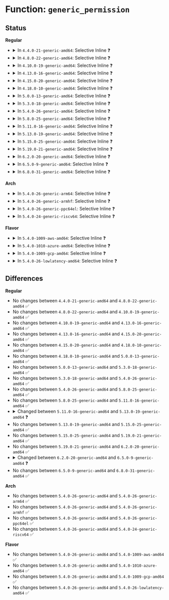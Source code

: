 # Function: <code>generic_permission</code>

## Status
<b>Regular</b>
<ul>
<li>
<details>
<summary>In <code>4.4.0-21-generic-amd64</code>: Selective Inline ❓</summary>

```c
int generic_permission(struct inode * inode, int mask)
```

```json
{
  "name": "generic_permission",
  "collision_type": "Unique Global",
  "inline_type": "Selective",
  "funcs": [
    {
      "addr": 18446744071581035712,
      "name": "generic_permission",
      "external": true,
      "loc": "fs/namei.c:328",
      "file": "fs/namei.c",
      "inline": "not declared, inlined",
      "caller_inline": [],
      "caller_func": [
        "fs/proc/base.c:proc_pid_permission",
        "fs/proc/fd.c:proc_fd_permission",
        "fs/kernfs/inode.c:kernfs_iop_permission",
        "fs/fuse/dir.c:fuse_permission",
        "fs/fuse/dir.c:fuse_permission"
      ]
    }
  ],
  "symbols": [
    {
      "addr": 18446744071581035712,
      "name": "generic_permission",
      "section": ".text",
      "bind": "STB_GLOBAL",
      "size": 391
    }
  ]
}
```
</details>
</li>
<li>
<details>
<summary>In <code>4.8.0-22-generic-amd64</code>: Selective Inline ❓</summary>

```c
int generic_permission(struct inode * inode, int mask)
```

```json
{
  "name": "generic_permission",
  "collision_type": "Unique Global",
  "inline_type": "Selective",
  "funcs": [
    {
      "addr": 18446744071581195088,
      "name": "generic_permission",
      "external": true,
      "loc": "fs/namei.c:330",
      "file": "fs/namei.c",
      "inline": "not declared, inlined",
      "caller_inline": [],
      "caller_func": [
        "fs/proc/base.c:proc_tid_comm_permission",
        "fs/proc/base.c:proc_pid_permission",
        "fs/proc/fd.c:proc_fd_permission",
        "fs/kernfs/inode.c:kernfs_iop_permission",
        "fs/fuse/dir.c:fuse_permission",
        "fs/fuse/dir.c:fuse_permission"
      ]
    }
  ],
  "symbols": [
    {
      "addr": 18446744071581195088,
      "name": "generic_permission",
      "section": ".text",
      "bind": "STB_GLOBAL",
      "size": 389
    }
  ]
}
```
</details>
</li>
<li>
<details>
<summary>In <code>4.10.0-19-generic-amd64</code>: Selective Inline ❓</summary>

```c
int generic_permission(struct inode * inode, int mask)
```

```json
{
  "name": "generic_permission",
  "collision_type": "Unique Global",
  "inline_type": "Selective",
  "funcs": [
    {
      "addr": 18446744071581272368,
      "name": "generic_permission",
      "external": true,
      "loc": "fs/namei.c:330",
      "file": "fs/namei.c",
      "inline": "not declared, inlined",
      "caller_inline": [],
      "caller_func": [
        "fs/proc/base.c:proc_tid_comm_permission",
        "fs/proc/base.c:proc_pid_permission",
        "fs/proc/fd.c:proc_fd_permission",
        "fs/kernfs/inode.c:kernfs_iop_permission",
        "fs/fuse/dir.c:fuse_permission",
        "fs/fuse/dir.c:fuse_permission"
      ]
    }
  ],
  "symbols": [
    {
      "addr": 18446744071581272368,
      "name": "generic_permission",
      "section": ".text",
      "bind": "STB_GLOBAL",
      "size": 389
    }
  ]
}
```
</details>
</li>
<li>
<details>
<summary>In <code>4.13.0-16-generic-amd64</code>: Selective Inline ❓</summary>

```c
int generic_permission(struct inode * inode, int mask)
```

```json
{
  "name": "generic_permission",
  "collision_type": "Unique Global",
  "inline_type": "Selective",
  "funcs": [
    {
      "addr": 18446744071581321904,
      "name": "generic_permission",
      "external": true,
      "loc": "fs/namei.c:330",
      "file": "fs/namei.c",
      "inline": "not declared, inlined",
      "caller_inline": [],
      "caller_func": [
        "fs/proc/base.c:proc_tid_comm_permission",
        "fs/proc/base.c:proc_pid_permission",
        "fs/proc/fd.c:proc_fd_permission",
        "fs/kernfs/inode.c:kernfs_iop_permission",
        "fs/fuse/dir.c:fuse_permission",
        "fs/fuse/dir.c:fuse_permission"
      ]
    }
  ],
  "symbols": [
    {
      "addr": 18446744071581321904,
      "name": "generic_permission",
      "section": ".text",
      "bind": "STB_GLOBAL",
      "size": 400
    }
  ]
}
```
</details>
</li>
<li>
<details>
<summary>In <code>4.15.0-20-generic-amd64</code>: Selective Inline ❓</summary>

```c
int generic_permission(struct inode * inode, int mask)
```

```json
{
  "name": "generic_permission",
  "collision_type": "Unique Global",
  "inline_type": "Selective",
  "funcs": [
    {
      "addr": 18446744071581462048,
      "name": "generic_permission",
      "external": true,
      "loc": "fs/namei.c:331",
      "file": "fs/namei.c",
      "inline": "not declared, inlined",
      "caller_inline": [],
      "caller_func": [
        "fs/proc/base.c:proc_tid_comm_permission",
        "fs/proc/base.c:proc_pid_permission",
        "fs/proc/fd.c:proc_fd_permission",
        "fs/kernfs/inode.c:kernfs_iop_permission",
        "fs/fuse/dir.c:fuse_permission",
        "fs/fuse/dir.c:fuse_permission"
      ]
    }
  ],
  "symbols": [
    {
      "addr": 18446744071581462048,
      "name": "generic_permission",
      "section": ".text",
      "bind": "STB_GLOBAL",
      "size": 400
    }
  ]
}
```
</details>
</li>
<li>
<details>
<summary>In <code>4.18.0-10-generic-amd64</code>: Selective Inline ❓</summary>

```c
int generic_permission(struct inode * inode, int mask)
```

```json
{
  "name": "generic_permission",
  "collision_type": "Unique Global",
  "inline_type": "Selective",
  "funcs": [
    {
      "addr": 18446744071581620144,
      "name": "generic_permission",
      "external": true,
      "loc": "fs/namei.c:334",
      "file": "fs/namei.c",
      "inline": "not declared, inlined",
      "caller_inline": [],
      "caller_func": [
        "fs/namei.c:inode_permission",
        "fs/proc/base.c:proc_tid_comm_permission",
        "fs/proc/base.c:proc_pid_permission",
        "fs/proc/fd.c:proc_fd_permission",
        "fs/kernfs/inode.c:kernfs_iop_permission",
        "fs/fuse/dir.c:fuse_permission",
        "fs/fuse/dir.c:fuse_permission"
      ]
    }
  ],
  "symbols": [
    {
      "addr": 18446744071581620144,
      "name": "generic_permission",
      "section": ".text",
      "bind": "STB_GLOBAL",
      "size": 404
    }
  ]
}
```
</details>
</li>
<li>
<details>
<summary>In <code>5.0.0-13-generic-amd64</code>: Selective Inline ❓</summary>

```c
int generic_permission(struct inode * inode, int mask)
```

```json
{
  "name": "generic_permission",
  "collision_type": "Unique Global",
  "inline_type": "Selective",
  "funcs": [
    {
      "addr": 18446744071581706512,
      "name": "generic_permission",
      "external": true,
      "loc": "fs/namei.c:334",
      "file": "fs/namei.c",
      "inline": "not declared, inlined",
      "caller_inline": [],
      "caller_func": [
        "fs/namei.c:inode_permission",
        "fs/proc/base.c:proc_tid_comm_permission",
        "fs/proc/base.c:proc_pid_permission",
        "fs/proc/fd.c:proc_fd_permission",
        "fs/kernfs/inode.c:kernfs_iop_permission",
        "fs/fuse/dir.c:fuse_permission",
        "fs/fuse/dir.c:fuse_permission"
      ]
    }
  ],
  "symbols": [
    {
      "addr": 18446744071581706512,
      "name": "generic_permission",
      "section": ".text",
      "bind": "STB_GLOBAL",
      "size": 404
    }
  ]
}
```
</details>
</li>
<li>
<details>
<summary>In <code>5.3.0-18-generic-amd64</code>: Selective Inline ❓</summary>

```c
int generic_permission(struct inode * inode, int mask)
```

```json
{
  "name": "generic_permission",
  "collision_type": "Unique Global",
  "inline_type": "Selective",
  "funcs": [
    {
      "addr": 18446744071581824272,
      "name": "generic_permission",
      "external": true,
      "loc": "fs/namei.c:332",
      "file": "fs/namei.c",
      "inline": "not declared, inlined",
      "caller_inline": [],
      "caller_func": [
        "fs/namei.c:inode_permission",
        "fs/proc/base.c:proc_tid_comm_permission",
        "fs/proc/base.c:proc_pid_permission",
        "fs/proc/fd.c:proc_fd_permission",
        "fs/kernfs/inode.c:kernfs_iop_permission",
        "fs/fuse/dir.c:fuse_permission",
        "fs/fuse/dir.c:fuse_permission"
      ]
    }
  ],
  "symbols": [
    {
      "addr": 18446744071581824272,
      "name": "generic_permission",
      "section": ".text",
      "bind": "STB_GLOBAL",
      "size": 408
    }
  ]
}
```
</details>
</li>
<li>
<details>
<summary>In <code>5.4.0-26-generic-amd64</code>: Selective Inline ❓</summary>

```c
int generic_permission(struct inode * inode, int mask)
```

```json
{
  "name": "generic_permission",
  "collision_type": "Unique Global",
  "inline_type": "Selective",
  "funcs": [
    {
      "addr": 18446744071581896816,
      "name": "generic_permission",
      "external": true,
      "loc": "fs/namei.c:332",
      "file": "fs/namei.c",
      "inline": "not declared, inlined",
      "caller_inline": [],
      "caller_func": [
        "fs/namei.c:inode_permission",
        "fs/proc/base.c:proc_tid_comm_permission",
        "fs/proc/base.c:proc_pid_permission",
        "fs/proc/fd.c:proc_fd_permission",
        "fs/kernfs/inode.c:kernfs_iop_permission",
        "fs/fuse/dir.c:fuse_permission",
        "fs/fuse/dir.c:fuse_permission"
      ]
    }
  ],
  "symbols": [
    {
      "addr": 18446744071581896816,
      "name": "generic_permission",
      "section": ".text",
      "bind": "STB_GLOBAL",
      "size": 408
    }
  ]
}
```
</details>
</li>
<li>
<details>
<summary>In <code>5.8.0-25-generic-amd64</code>: Selective Inline ❓</summary>

```c
int generic_permission(struct inode * inode, int mask)
```

```json
{
  "name": "generic_permission",
  "collision_type": "Unique Global",
  "inline_type": "Selective",
  "funcs": [
    {
      "addr": 18446744071582127952,
      "name": "generic_permission",
      "external": true,
      "loc": "fs/namei.c:346",
      "file": "fs/namei.c",
      "inline": "not declared, inlined",
      "caller_inline": [],
      "caller_func": [
        "fs/proc/base.c:proc_tid_comm_permission",
        "fs/proc/base.c:proc_pid_permission",
        "fs/proc/fd.c:proc_fd_permission",
        "fs/kernfs/inode.c:kernfs_iop_permission",
        "fs/fuse/dir.c:fuse_permission",
        "fs/fuse/dir.c:fuse_permission"
      ]
    }
  ],
  "symbols": [
    {
      "addr": 18446744071582127952,
      "name": "generic_permission",
      "section": ".text",
      "bind": "STB_GLOBAL",
      "size": 454
    }
  ]
}
```
</details>
</li>
<li>
<details>
<summary>In <code>5.11.0-16-generic-amd64</code>: Selective Inline ❓</summary>

```c
int generic_permission(struct inode * inode, int mask)
```

```json
{
  "name": "generic_permission",
  "collision_type": "Unique Global",
  "inline_type": "Selective",
  "funcs": [
    {
      "addr": 18446744071582174448,
      "name": "generic_permission",
      "external": true,
      "loc": "fs/namei.c:346",
      "file": "fs/namei.c",
      "inline": "not declared, inlined",
      "caller_inline": [],
      "caller_func": [
        "fs/proc/base.c:proc_tid_comm_permission",
        "fs/proc/base.c:proc_pid_permission",
        "fs/proc/fd.c:proc_fd_permission",
        "fs/kernfs/inode.c:kernfs_iop_permission",
        "fs/fuse/dir.c:fuse_permission",
        "fs/fuse/dir.c:fuse_permission"
      ]
    }
  ],
  "symbols": [
    {
      "addr": 18446744071582174448,
      "name": "generic_permission",
      "section": ".text",
      "bind": "STB_GLOBAL",
      "size": 454
    }
  ]
}
```
</details>
</li>
<li>
<details>
<summary>In <code>5.13.0-19-generic-amd64</code>: Selective Inline ❓</summary>

```c
int generic_permission(struct user_namespace * mnt_userns, struct inode * inode, int mask)
```

```json
{
  "name": "generic_permission",
  "collision_type": "Unique Global",
  "inline_type": "Selective",
  "funcs": [
    {
      "addr": 18446744071582198000,
      "name": "generic_permission",
      "external": true,
      "loc": "fs/namei.c:384",
      "file": "fs/namei.c",
      "inline": "not declared, inlined",
      "caller_inline": [],
      "caller_func": [
        "fs/proc/base.c:proc_pid_permission",
        "fs/proc/fd.c:proc_fd_permission",
        "fs/kernfs/inode.c:kernfs_iop_permission",
        "fs/fuse/dir.c:fuse_permission",
        "fs/fuse/dir.c:fuse_permission"
      ]
    }
  ],
  "symbols": [
    {
      "addr": 18446744071582198000,
      "name": "generic_permission",
      "section": ".text",
      "bind": "STB_GLOBAL",
      "size": 515
    }
  ]
}
```
</details>
</li>
<li>
<details>
<summary>In <code>5.15.0-25-generic-amd64</code>: Selective Inline ❓</summary>

```c
int generic_permission(struct user_namespace * mnt_userns, struct inode * inode, int mask)
```

```json
{
  "name": "generic_permission",
  "collision_type": "Unique Global",
  "inline_type": "Selective",
  "funcs": [
    {
      "addr": 18446744071582515328,
      "name": "generic_permission",
      "external": true,
      "loc": "fs/namei.c:395",
      "file": "fs/namei.c",
      "inline": "not declared, inlined",
      "caller_inline": [],
      "caller_func": [
        "fs/proc/base.c:proc_pid_permission",
        "fs/proc/fd.c:proc_fd_permission",
        "fs/kernfs/inode.c:kernfs_iop_permission",
        "fs/fuse/dir.c:fuse_permission",
        "fs/fuse/dir.c:fuse_permission"
      ]
    }
  ],
  "symbols": [
    {
      "addr": 18446744071582515328,
      "name": "generic_permission",
      "section": ".text",
      "bind": "STB_GLOBAL",
      "size": 515
    }
  ]
}
```
</details>
</li>
<li>
<details>
<summary>In <code>5.19.0-21-generic-amd64</code>: Selective Inline ❓</summary>

```c
int generic_permission(struct user_namespace * mnt_userns, struct inode * inode, int mask)
```

```json
{
  "name": "generic_permission",
  "collision_type": "Unique Global",
  "inline_type": "Selective",
  "funcs": [
    {
      "addr": 18446744071583044768,
      "name": "generic_permission",
      "external": true,
      "loc": "fs/namei.c:396",
      "file": "fs/namei.c",
      "inline": "not declared, inlined",
      "caller_inline": [],
      "caller_func": [
        "fs/proc/base.c:proc_pid_permission",
        "fs/proc/fd.c:proc_fd_permission",
        "fs/kernfs/inode.c:kernfs_iop_permission",
        "fs/fuse/dir.c:fuse_permission",
        "fs/fuse/dir.c:fuse_permission"
      ]
    }
  ],
  "symbols": [
    {
      "addr": 18446744071583044768,
      "name": "generic_permission",
      "section": ".text",
      "bind": "STB_GLOBAL",
      "size": 689
    }
  ]
}
```
</details>
</li>
<li>
<details>
<summary>In <code>6.2.0-20-generic-amd64</code>: Selective Inline ❓</summary>

```c
int generic_permission(struct user_namespace * mnt_userns, struct inode * inode, int mask)
```

```json
{
  "name": "generic_permission",
  "collision_type": "Unique Global",
  "inline_type": "Selective",
  "funcs": [
    {
      "addr": 18446744071583610240,
      "name": "generic_permission",
      "external": true,
      "loc": "fs/namei.c:396",
      "file": "fs/namei.c",
      "inline": "not declared, inlined",
      "caller_inline": [],
      "caller_func": [
        "fs/proc/base.c:proc_pid_permission",
        "fs/proc/fd.c:proc_fd_permission",
        "fs/kernfs/inode.c:kernfs_iop_permission",
        "fs/fuse/dir.c:fuse_permission",
        "fs/fuse/dir.c:fuse_permission"
      ]
    }
  ],
  "symbols": [
    {
      "addr": 18446744071583610240,
      "name": "generic_permission",
      "section": ".text",
      "bind": "STB_GLOBAL",
      "size": 708
    }
  ]
}
```
</details>
</li>
<li>
<details>
<summary>In <code>6.5.0-9-generic-amd64</code>: Selective Inline ❓</summary>

```c
int generic_permission(struct mnt_idmap * idmap, struct inode * inode, int mask)
```

```json
{
  "name": "generic_permission",
  "collision_type": "Unique Global",
  "inline_type": "Selective",
  "funcs": [
    {
      "addr": 18446744071583823440,
      "name": "generic_permission",
      "external": true,
      "loc": "fs/namei.c:399",
      "file": "fs/namei.c",
      "inline": "not declared, inlined",
      "caller_inline": [],
      "caller_func": [
        "fs/proc/base.c:proc_pid_permission",
        "fs/proc/fd.c:proc_fd_permission",
        "fs/kernfs/inode.c:kernfs_iop_permission",
        "fs/fuse/dir.c:fuse_permission",
        "fs/fuse/dir.c:fuse_permission"
      ]
    }
  ],
  "symbols": [
    {
      "addr": 18446744071583823440,
      "name": "generic_permission",
      "section": ".text",
      "bind": "STB_GLOBAL",
      "size": 556
    }
  ]
}
```
</details>
</li>
<li>
<details>
<summary>In <code>6.8.0-31-generic-amd64</code>: Selective Inline ❓</summary>

```c
int generic_permission(struct mnt_idmap * idmap, struct inode * inode, int mask)
```

```json
{
  "name": "generic_permission",
  "collision_type": "Unique Global",
  "inline_type": "Selective",
  "funcs": [
    {
      "addr": 18446744071584029504,
      "name": "generic_permission",
      "external": true,
      "loc": "fs/namei.c:400",
      "file": "fs/namei.c",
      "inline": "not declared, inlined",
      "caller_inline": [],
      "caller_func": [
        "fs/proc/base.c:proc_pid_permission",
        "fs/proc/fd.c:proc_fd_permission",
        "fs/kernfs/inode.c:kernfs_iop_permission",
        "fs/fuse/dir.c:fuse_permission",
        "fs/fuse/dir.c:fuse_permission",
        "fs/tracefs/inode.c:tracefs_permission",
        "fs/tracefs/event_inode.c:eventfs_permission"
      ]
    }
  ],
  "symbols": [
    {
      "addr": 18446744071584029504,
      "name": "generic_permission",
      "section": ".text",
      "bind": "STB_GLOBAL",
      "size": 556
    }
  ]
}
```
</details>
</li>
</ul>
<b>Arch</b>
<ul>
<li>
<details>
<summary>In <code>5.4.0-26-generic-arm64</code>: Selective Inline ❓</summary>

```c
int generic_permission(struct inode * inode, int mask)
```

```json
{
  "name": "generic_permission",
  "collision_type": "Unique Global",
  "inline_type": "Selective",
  "funcs": [
    {
      "addr": 18446603336493376528,
      "name": "generic_permission",
      "external": true,
      "loc": "fs/namei.c:332",
      "file": "fs/namei.c",
      "inline": "not declared, inlined",
      "caller_inline": [],
      "caller_func": [
        "fs/namei.c:inode_permission",
        "fs/proc/base.c:proc_tid_comm_permission",
        "fs/proc/base.c:proc_pid_permission",
        "fs/proc/fd.c:proc_fd_permission",
        "fs/kernfs/inode.c:kernfs_iop_permission",
        "fs/fuse/dir.c:fuse_permission",
        "fs/fuse/dir.c:fuse_permission"
      ]
    }
  ],
  "symbols": [
    {
      "addr": 18446603336493376528,
      "name": "generic_permission",
      "section": ".text",
      "bind": "STB_GLOBAL",
      "size": 460
    }
  ]
}
```
</details>
</li>
<li>
<details>
<summary>In <code>5.4.0-26-generic-armhf</code>: Selective Inline ❓</summary>

```c
int generic_permission(struct inode * inode, int mask)
```

```json
{
  "name": "generic_permission",
  "collision_type": "Unique Global",
  "inline_type": "Selective",
  "funcs": [
    {
      "addr": 3226966588,
      "name": "generic_permission",
      "external": true,
      "loc": "fs/namei.c:332",
      "file": "fs/namei.c",
      "inline": "not declared, inlined",
      "caller_inline": [],
      "caller_func": [
        "fs/namei.c:inode_permission",
        "fs/proc/base.c:proc_tid_comm_permission",
        "fs/proc/base.c:proc_pid_permission",
        "fs/proc/fd.c:proc_fd_permission",
        "fs/kernfs/inode.c:kernfs_iop_permission",
        "fs/fuse/dir.c:fuse_permission",
        "fs/fuse/dir.c:fuse_permission"
      ]
    }
  ],
  "symbols": [
    {
      "addr": 3226966588,
      "name": "generic_permission",
      "section": ".text",
      "bind": "STB_GLOBAL",
      "size": 424
    }
  ]
}
```
</details>
</li>
<li>
<details>
<summary>In <code>5.4.0-26-generic-ppc64el</code>: Selective Inline ❓</summary>

```c
int generic_permission(struct inode * inode, int mask)
```

```json
{
  "name": "generic_permission",
  "collision_type": "Unique Global",
  "inline_type": "Selective",
  "funcs": [
    {
      "addr": 13835058055286926864,
      "name": "generic_permission",
      "external": true,
      "loc": "fs/namei.c:332",
      "file": "fs/namei.c",
      "inline": "not declared, inlined",
      "caller_inline": [],
      "caller_func": [
        "fs/namei.c:inode_permission",
        "fs/proc/base.c:proc_tid_comm_permission",
        "fs/proc/base.c:proc_pid_permission",
        "fs/proc/fd.c:proc_fd_permission",
        "fs/kernfs/inode.c:kernfs_iop_permission",
        "fs/fuse/dir.c:fuse_permission",
        "fs/fuse/dir.c:fuse_permission"
      ]
    }
  ],
  "symbols": [
    {
      "addr": 13835058055286926864,
      "name": "generic_permission",
      "section": ".text",
      "bind": "STB_GLOBAL",
      "size": 660
    }
  ]
}
```
</details>
</li>
<li>
<details>
<summary>In <code>5.4.0-24-generic-riscv64</code>: Selective Inline ❓</summary>

```c
int generic_permission(struct inode * inode, int mask)
```

```json
{
  "name": "generic_permission",
  "collision_type": "Unique Global",
  "inline_type": "Selective",
  "funcs": [
    {
      "addr": 18446743936273094288,
      "name": "generic_permission",
      "external": true,
      "loc": "fs/namei.c:332",
      "file": "fs/namei.c",
      "inline": "not declared, inlined",
      "caller_inline": [],
      "caller_func": [
        "fs/namei.c:inode_permission",
        "fs/proc/base.c:proc_tid_comm_permission",
        "fs/proc/base.c:proc_pid_permission",
        "fs/proc/fd.c:proc_fd_permission",
        "fs/kernfs/inode.c:kernfs_iop_permission",
        "fs/fuse/dir.c:fuse_permission",
        "fs/fuse/dir.c:fuse_permission"
      ]
    }
  ],
  "symbols": [
    {
      "addr": 18446743936273094288,
      "name": "generic_permission",
      "section": ".text",
      "bind": "STB_GLOBAL",
      "size": 356
    }
  ]
}
```
</details>
</li>
</ul>
<b>Flavor</b>
<ul>
<li>
<details>
<summary>In <code>5.4.0-1009-aws-amd64</code>: Selective Inline ❓</summary>

```c
int generic_permission(struct inode * inode, int mask)
```

```json
{
  "name": "generic_permission",
  "collision_type": "Unique Global",
  "inline_type": "Selective",
  "funcs": [
    {
      "addr": 18446744071581865552,
      "name": "generic_permission",
      "external": true,
      "loc": "fs/namei.c:332",
      "file": "fs/namei.c",
      "inline": "not declared, inlined",
      "caller_inline": [],
      "caller_func": [
        "fs/namei.c:inode_permission",
        "fs/proc/base.c:proc_tid_comm_permission",
        "fs/proc/base.c:proc_pid_permission",
        "fs/proc/fd.c:proc_fd_permission",
        "fs/kernfs/inode.c:kernfs_iop_permission",
        "fs/fuse/dir.c:fuse_permission",
        "fs/fuse/dir.c:fuse_permission"
      ]
    }
  ],
  "symbols": [
    {
      "addr": 18446744071581865552,
      "name": "generic_permission",
      "section": ".text",
      "bind": "STB_GLOBAL",
      "size": 408
    }
  ]
}
```
</details>
</li>
<li>
<details>
<summary>In <code>5.4.0-1010-azure-amd64</code>: Selective Inline ❓</summary>

```c
int generic_permission(struct inode * inode, int mask)
```

```json
{
  "name": "generic_permission",
  "collision_type": "Unique Global",
  "inline_type": "Selective",
  "funcs": [
    {
      "addr": 18446744071581803152,
      "name": "generic_permission",
      "external": true,
      "loc": "fs/namei.c:332",
      "file": "fs/namei.c",
      "inline": "not declared, inlined",
      "caller_inline": [],
      "caller_func": [
        "fs/namei.c:inode_permission",
        "fs/proc/base.c:proc_tid_comm_permission",
        "fs/proc/base.c:proc_pid_permission",
        "fs/proc/fd.c:proc_fd_permission",
        "fs/kernfs/inode.c:kernfs_iop_permission",
        "fs/fuse/dir.c:fuse_permission",
        "fs/fuse/dir.c:fuse_permission"
      ]
    }
  ],
  "symbols": [
    {
      "addr": 18446744071581803152,
      "name": "generic_permission",
      "section": ".text",
      "bind": "STB_GLOBAL",
      "size": 408
    }
  ]
}
```
</details>
</li>
<li>
<details>
<summary>In <code>5.4.0-1009-gcp-amd64</code>: Selective Inline ❓</summary>

```c
int generic_permission(struct inode * inode, int mask)
```

```json
{
  "name": "generic_permission",
  "collision_type": "Unique Global",
  "inline_type": "Selective",
  "funcs": [
    {
      "addr": 18446744071581856864,
      "name": "generic_permission",
      "external": true,
      "loc": "fs/namei.c:332",
      "file": "fs/namei.c",
      "inline": "not declared, inlined",
      "caller_inline": [],
      "caller_func": [
        "fs/namei.c:inode_permission",
        "fs/proc/base.c:proc_tid_comm_permission",
        "fs/proc/base.c:proc_pid_permission",
        "fs/proc/fd.c:proc_fd_permission",
        "fs/kernfs/inode.c:kernfs_iop_permission",
        "fs/fuse/dir.c:fuse_permission",
        "fs/fuse/dir.c:fuse_permission"
      ]
    }
  ],
  "symbols": [
    {
      "addr": 18446744071581856864,
      "name": "generic_permission",
      "section": ".text",
      "bind": "STB_GLOBAL",
      "size": 408
    }
  ]
}
```
</details>
</li>
<li>
<details>
<summary>In <code>5.4.0-26-lowlatency-amd64</code>: Selective Inline ❓</summary>

```c
int generic_permission(struct inode * inode, int mask)
```

```json
{
  "name": "generic_permission",
  "collision_type": "Unique Global",
  "inline_type": "Selective",
  "funcs": [
    {
      "addr": 18446744071581927504,
      "name": "generic_permission",
      "external": true,
      "loc": "fs/namei.c:332",
      "file": "fs/namei.c",
      "inline": "not declared, inlined",
      "caller_inline": [],
      "caller_func": [
        "fs/namei.c:inode_permission",
        "fs/proc/base.c:proc_tid_comm_permission",
        "fs/proc/base.c:proc_pid_permission",
        "fs/proc/fd.c:proc_fd_permission",
        "fs/kernfs/inode.c:kernfs_iop_permission",
        "fs/fuse/dir.c:fuse_permission",
        "fs/fuse/dir.c:fuse_permission"
      ]
    }
  ],
  "symbols": [
    {
      "addr": 18446744071581927504,
      "name": "generic_permission",
      "section": ".text",
      "bind": "STB_GLOBAL",
      "size": 408
    }
  ]
}
```
</details>
</li>
</ul>

## Differences
<b>Regular</b>
<ul>
<li>
No changes between <code>4.4.0-21-generic-amd64</code> and <code>4.8.0-22-generic-amd64</code> ✅
</li>
<li>
No changes between <code>4.8.0-22-generic-amd64</code> and <code>4.10.0-19-generic-amd64</code> ✅
</li>
<li>
No changes between <code>4.10.0-19-generic-amd64</code> and <code>4.13.0-16-generic-amd64</code> ✅
</li>
<li>
No changes between <code>4.13.0-16-generic-amd64</code> and <code>4.15.0-20-generic-amd64</code> ✅
</li>
<li>
No changes between <code>4.15.0-20-generic-amd64</code> and <code>4.18.0-10-generic-amd64</code> ✅
</li>
<li>
No changes between <code>4.18.0-10-generic-amd64</code> and <code>5.0.0-13-generic-amd64</code> ✅
</li>
<li>
No changes between <code>5.0.0-13-generic-amd64</code> and <code>5.3.0-18-generic-amd64</code> ✅
</li>
<li>
No changes between <code>5.3.0-18-generic-amd64</code> and <code>5.4.0-26-generic-amd64</code> ✅
</li>
<li>
No changes between <code>5.4.0-26-generic-amd64</code> and <code>5.8.0-25-generic-amd64</code> ✅
</li>
<li>
No changes between <code>5.8.0-25-generic-amd64</code> and <code>5.11.0-16-generic-amd64</code> ✅
</li>
<li>
<details>
<summary>Changed between <code>5.11.0-16-generic-amd64</code> and <code>5.13.0-19-generic-amd64</code> ❓</summary>
<ul>
<li>
<b>Param added. </b>
<code>struct user_namespace * mnt_userns</code>
</li>
<li>
<b>Param reordered. </b>
<code>inode, mask</code> ➡️ <code>mnt_userns, inode, mask</code>
</li>
</ul>
</details>
</li>
<li>
No changes between <code>5.13.0-19-generic-amd64</code> and <code>5.15.0-25-generic-amd64</code> ✅
</li>
<li>
No changes between <code>5.15.0-25-generic-amd64</code> and <code>5.19.0-21-generic-amd64</code> ✅
</li>
<li>
No changes between <code>5.19.0-21-generic-amd64</code> and <code>6.2.0-20-generic-amd64</code> ✅
</li>
<li>
<details>
<summary>Changed between <code>6.2.0-20-generic-amd64</code> and <code>6.5.0-9-generic-amd64</code> ❓</summary>
<ul>
<li>
<b>Param added. </b>
<code>struct mnt_idmap * idmap</code>
</li>
<li>
<b>Param removed. </b>
<code>struct user_namespace * mnt_userns</code>
</li>
</ul>
</details>
</li>
<li>
No changes between <code>6.5.0-9-generic-amd64</code> and <code>6.8.0-31-generic-amd64</code> ✅
</li>
</ul>
<b>Arch</b>
<ul>
<li>
No changes between <code>5.4.0-26-generic-amd64</code> and <code>5.4.0-26-generic-arm64</code> ✅
</li>
<li>
No changes between <code>5.4.0-26-generic-amd64</code> and <code>5.4.0-26-generic-armhf</code> ✅
</li>
<li>
No changes between <code>5.4.0-26-generic-amd64</code> and <code>5.4.0-26-generic-ppc64el</code> ✅
</li>
<li>
No changes between <code>5.4.0-26-generic-amd64</code> and <code>5.4.0-24-generic-riscv64</code> ✅
</li>
</ul>
<b>Flavor</b>
<ul>
<li>
No changes between <code>5.4.0-26-generic-amd64</code> and <code>5.4.0-1009-aws-amd64</code> ✅
</li>
<li>
No changes between <code>5.4.0-26-generic-amd64</code> and <code>5.4.0-1010-azure-amd64</code> ✅
</li>
<li>
No changes between <code>5.4.0-26-generic-amd64</code> and <code>5.4.0-1009-gcp-amd64</code> ✅
</li>
<li>
No changes between <code>5.4.0-26-generic-amd64</code> and <code>5.4.0-26-lowlatency-amd64</code> ✅
</li>
</ul>
